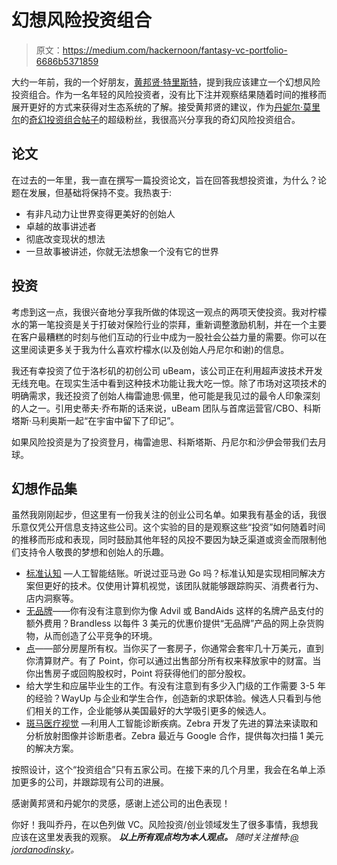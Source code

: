# 幻想风险投资组合

> 原文：<https://medium.com/hackernoon/fantasy-vc-portfolio-6686b5371859>

大约一年前，我的一个好朋友，[黄邦贤·特里斯特](https://twitter.com/jtriest)，提到我应该建立一个幻想风险投资组合。作为一名年轻的风险投资者，没有比下注并观察结果随着时间的推移而展开更好的方式来获得对生态系统的了解。接受黄邦贤的建议，作为[丹妮尔·莫里尔](https://medium.com/u/27d13727d627?source=post_page-----6686b5371859--------------------------------)的[奇幻投资组合帖子](http://www.daniellemorrill.com/2014/02/my-fantasy-vc-portfolio/)的超级粉丝，我很高兴分享我的奇幻风险投资组合。

## 论文

在过去的一年里，我一直在撰写一篇投资论文，旨在回答我想投资谁，为什么？论题在发展，但基础将保持不变。我热衷于:

*   有非凡动力让世界变得更美好的创始人
*   卓越的故事讲述者
*   彻底改变现状的想法
*   一旦故事被讲述，你就无法想象一个没有它的世界

## 投资

考虑到这一点，我很兴奋地分享我所做的体现这一观点的两项天使投资。我对柠檬水的第一笔投资是关于打破对保险行业的崇拜，重新调整激励机制，并在一个主要在客户最糟糕的时刻与他们互动的行业中成为一股社会公益力量的需要。你可以在这里阅读更多关于我为什么喜欢柠檬水(以及创始人丹尼尔和谢)的信息。

我还有幸投资了位于洛杉矶的初创公司 uBeam，该公司正在利用超声波技术开发无线充电。在现实生活中看到这种技术功能让我大吃一惊。除了市场对这项技术的明确需求，我还投资了创始人梅雷迪思·佩里，他可能是我见过的最令人印象深刻的人之一。引用史蒂夫·乔布斯的话来说，uBeam 团队与首席运营官/CBO、科斯塔斯·马利奥斯一起“在宇宙中留下了印记”。

如果风险投资是为了投资登月，梅雷迪思、科斯塔斯、丹尼尔和沙伊会带我们去月球。

## 幻想作品集

虽然我刚刚起步，但这里有一份我关注的创业公司名单。如果我有基金的话，我很乐意仅凭公开信息支持这些公司。这个实验的目的是观察这些“投资”如何随着时间的推移而形成和表现，同时鼓励其他年轻的风投不要因为缺乏渠道或资金而限制他们支持令人敬畏的梦想和创始人的乐趣。

*   [标准认知](https://www.standardcognition.com/) —人工智能结账。听说过亚马逊 Go 吗？标准认知是实现相同解决方案但更好的技术。仅使用计算机视觉，该团队就能够跟踪购买、消费者行为、店内洞察等。
*   [无品牌](https://brandless.com/)——你有没有注意到你为像 Advil 或 BandAids 这样的名牌产品支付的额外费用？Brandless 以每件 3 美元的优惠价提供“无品牌”产品的网上杂货购物，从而创造了公平竞争的环境。
*   [点](https://point.com)——部分房屋所有权。当你买了一套房子，你通常会套牢几十万美元，直到你清算财产。有了 Point，你可以通过出售部分所有权来释放家中的财富。当你出售房子或回购股权时，Point 将获得他们的部分股权。
*   给大学生和应届毕业生的工作。有没有注意到有多少入门级的工作需要 3-5 年的经验？WayUp 与企业和学生合作，创造新的求职体验。候选人只看到与他们相关的工作，企业能够从美国最好的大学吸引更多的候选人。
*   [斑马医疗视觉](https://www.zebra-med.com/) —利用人工智能诊断疾病。Zebra 开发了先进的算法来读取和分析放射图像并诊断患者。Zebra 最近与 Google 合作，提供每次扫描 1 美元的解决方案。

按照设计，这个“投资组合”只有五家公司。在接下来的几个月里，我会在名单上添加更多的公司，并跟踪现有公司的进展。

感谢黄邦贤和丹妮尔的灵感，感谢上述公司的出色表现！

你好！我叫乔丹，在以色列做 VC。风险投资/创业领域发生了很多事情，我想我应该在这里发表我的观察。 ***以上所有观点均为本人观点。*** *随时关注推特:*[*@ jordanodinsky*](https://twitter.com/jordanodinsky)*。*